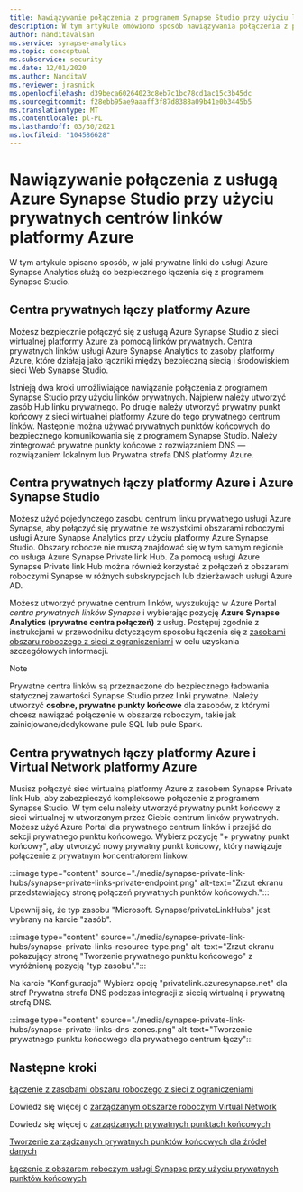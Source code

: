 ```yaml
---
title: Nawiązywanie połączenia z programem Synapse Studio przy użyciu linków prywatnych
description: W tym artykule omówiono sposób nawiązywania połączenia z platformą Azure Synapse Studio przy użyciu linków prywatnych
author: nanditavalsan
ms.service: synapse-analytics
ms.topic: conceptual
ms.subservice: security
ms.date: 12/01/2020
ms.author: NanditaV
ms.reviewer: jrasnick
ms.openlocfilehash: d39beca60264023c8eb7c1bc78cd1ac15c3b45dc
ms.sourcegitcommit: f28ebb95ae9aaaff3f87d8388a09b41e0b3445b5
ms.translationtype: MT
ms.contentlocale: pl-PL
ms.lasthandoff: 03/30/2021
ms.locfileid: "104586628"
---
```

# <a name="connect-to-azure-synapse-studio-using-azure-private-link-hubs"></a>Nawiązywanie połączenia z usługą Azure Synapse Studio przy użyciu prywatnych centrów linków platformy Azure 

W tym artykule opisano sposób, w jaki prywatne linki do usługi Azure Synapse Analytics służą do bezpiecznego łączenia się z programem Synapse Studio. 

## <a name="azure-private-link-hubs"></a>Centra prywatnych łączy platformy Azure 
Możesz bezpiecznie połączyć się z usługą Azure Synapse Studio z sieci wirtualnej platformy Azure za pomocą linków prywatnych. Centra prywatnych linków usługi Azure Synapse Analytics to zasoby platformy Azure, które działają jako łączniki między bezpieczną siecią i środowiskiem sieci Web Synapse Studio. 

Istnieją dwa kroki umożliwiające nawiązanie połączenia z programem Synapse Studio przy użyciu linków prywatnych. Najpierw należy utworzyć zasób Hub linku prywatnego. Po drugie należy utworzyć prywatny punkt końcowy z sieci wirtualnej platformy Azure do tego prywatnego centrum linków. Następnie można używać prywatnych punktów końcowych do bezpiecznego komunikowania się z programem Synapse Studio. Należy zintegrować prywatne punkty końcowe z rozwiązaniem DNS — rozwiązaniem lokalnym lub Prywatna strefa DNS platformy Azure. 

## <a name="azure-private-links-hubs-and-azure-synapse-studio"></a>Centra prywatnych łączy platformy Azure i Azure Synapse Studio
Możesz użyć pojedynczego zasobu centrum linku prywatnego usługi Azure Synapse, aby połączyć się prywatnie ze wszystkimi obszarami roboczymi usługi Azure Synapse Analytics przy użyciu platformy Azure Synapse Studio. Obszary robocze nie muszą znajdować się w tym samym regionie co usługa Azure Synapse Private link Hub. Za pomocą usługi Azure Synapse Private link Hub można również korzystać z połączeń z obszarami roboczymi Synapse w różnych subskrypcjach lub dzierżawach usługi Azure AD.

Możesz utworzyć prywatne centrum linków, wyszukując w Azure Portal *centra prywatnych linków Synapse* i wybierając pozycję **Azure Synapse Analytics (prywatne centra połączeń)** z usług. Postępuj zgodnie z instrukcjami w przewodniku dotyczącym sposobu łączenia się z [zasobami obszaru roboczego z sieci z ograniczeniami](./how-to-connect-to-workspace-from-restricted-network.md) w celu uzyskania szczegółowych informacji.

>[!NOTE]
>Prywatne centra linków są przeznaczone do bezpiecznego ładowania statycznej zawartości Synapse Studio przez linki prywatne. Należy utworzyć **osobne, prywatne punkty końcowe** dla zasobów, z którymi chcesz nawiązać połączenie w obszarze roboczym, takie jak zainicjowane/dedykowane pule SQL lub pule Spark. 

## <a name="azure-private-links-hubs-and-azure-virtual-network"></a>Centra prywatnych łączy platformy Azure i Virtual Network platformy Azure
Musisz połączyć sieć wirtualną platformy Azure z zasobem Synapse Private link Hub, aby zabezpieczyć kompleksowe połączenie z programem Synapse Studio. W tym celu należy utworzyć prywatny punkt końcowy z sieci wirtualnej w utworzonym przez Ciebie centrum linków prywatnych. Możesz użyć Azure Portal dla prywatnego centrum linków i przejść do sekcji prywatnego punktu końcowego. Wybierz pozycję "+ prywatny punkt końcowy", aby utworzyć nowy prywatny punkt końcowy, który nawiązuje połączenie z prywatnym koncentratorem linków.

:::image type="content" source="./media/synapse-private-link-hubs/synapse-private-links-private-endpoint.png" alt-text="Zrzut ekranu przedstawiający stronę połączeń prywatnych punktów końcowych.":::

Upewnij się, że typ zasobu "Microsoft. Synapse/privateLinkHubs" jest wybrany na karcie "zasób".

:::image type="content" source="./media/synapse-private-link-hubs/synapse-private-links-resource-type.png" alt-text="Zrzut ekranu pokazujący stronę &quot;Tworzenie prywatnego punktu końcowego&quot; z wyróżnioną pozycją &quot;typ zasobu&quot;.":::

Na karcie "Konfiguracja" Wybierz opcję "privatelink.azuresynapse.net" dla stref Prywatna strefa DNS podczas integracji z siecią wirtualną i prywatną strefą DNS.

:::image type="content" source="./media/synapse-private-link-hubs/synapse-private-links-dns-zones.png" alt-text="Tworzenie prywatnego punktu końcowego dla prywatnego centrum łączy":::

## <a name="next-steps"></a>Następne kroki

[Łączenie z zasobami obszaru roboczego z sieci z ograniczeniami](./how-to-connect-to-workspace-from-restricted-network.md)

Dowiedz się więcej o [zarządzanym obszarze roboczym Virtual Network](./synapse-workspace-managed-vnet.md)

Dowiedz się więcej o [zarządzanych prywatnych punktach końcowych](./synapse-workspace-managed-private-endpoints.md)

[Tworzenie zarządzanych prywatnych punktów końcowych dla źródeł danych](./how-to-create-managed-private-endpoints.md)

[Łączenie z obszarem roboczym usługi Synapse przy użyciu prywatnych punktów końcowych](./how-to-connect-to-workspace-with-private-links.md)

